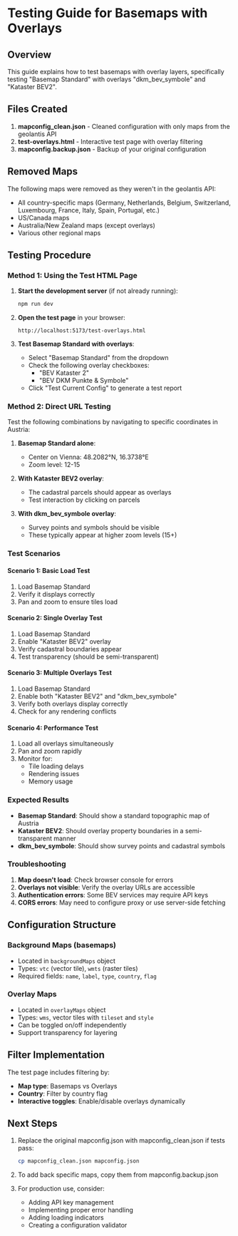 # Testing Guide for Basemaps with Overlays

## Overview
This guide explains how to test basemaps with overlay layers, specifically testing "Basemap Standard" with overlays "dkm_bev_symbole" and "Kataster BEV2".

## Files Created

1. **mapconfig_clean.json** - Cleaned configuration with only maps from the geolantis API
2. **test-overlays.html** - Interactive test page with overlay filtering
3. **mapconfig.backup.json** - Backup of your original configuration

## Removed Maps

The following maps were removed as they weren't in the geolantis API:
- All country-specific maps (Germany, Netherlands, Belgium, Switzerland, Luxembourg, France, Italy, Spain, Portugal, etc.)
- US/Canada maps
- Australia/New Zealand maps (except overlays)
- Various other regional maps

## Testing Procedure

### Method 1: Using the Test HTML Page

1. **Start the development server** (if not already running):
   ```bash
   npm run dev
   ```

2. **Open the test page** in your browser:
   ```
   http://localhost:5173/test-overlays.html
   ```

3. **Test Basemap Standard with overlays**:
   - Select "Basemap Standard" from the dropdown
   - Check the following overlay checkboxes:
     - "BEV Kataster 2"
     - "BEV DKM Punkte & Symbole"
   - Click "Test Current Config" to generate a test report

### Method 2: Direct URL Testing

Test the following combinations by navigating to specific coordinates in Austria:

1. **Basemap Standard alone**:
   - Center on Vienna: 48.2082°N, 16.3738°E
   - Zoom level: 12-15

2. **With Kataster BEV2 overlay**:
   - The cadastral parcels should appear as overlays
   - Test interaction by clicking on parcels

3. **With dkm_bev_symbole overlay**:
   - Survey points and symbols should be visible
   - These typically appear at higher zoom levels (15+)

### Test Scenarios

#### Scenario 1: Basic Load Test
1. Load Basemap Standard
2. Verify it displays correctly
3. Pan and zoom to ensure tiles load

#### Scenario 2: Single Overlay Test
1. Load Basemap Standard
2. Enable "Kataster BEV2" overlay
3. Verify cadastral boundaries appear
4. Test transparency (should be semi-transparent)

#### Scenario 3: Multiple Overlays Test
1. Load Basemap Standard
2. Enable both "Kataster BEV2" and "dkm_bev_symbole"
3. Verify both overlays display correctly
4. Check for any rendering conflicts

#### Scenario 4: Performance Test
1. Load all overlays simultaneously
2. Pan and zoom rapidly
3. Monitor for:
   - Tile loading delays
   - Rendering issues
   - Memory usage

### Expected Results

- **Basemap Standard**: Should show a standard topographic map of Austria
- **Kataster BEV2**: Should overlay property boundaries in a semi-transparent manner
- **dkm_bev_symbole**: Should show survey points and cadastral symbols

### Troubleshooting

1. **Map doesn't load**: Check browser console for errors
2. **Overlays not visible**: Verify the overlay URLs are accessible
3. **Authentication errors**: Some BEV services may require API keys
4. **CORS errors**: May need to configure proxy or use server-side fetching

## Configuration Structure

### Background Maps (basemaps)
- Located in `backgroundMaps` object
- Types: `vtc` (vector tile), `wmts` (raster tiles)
- Required fields: `name`, `label`, `type`, `country`, `flag`

### Overlay Maps
- Located in `overlayMaps` object
- Types: `wms`, vector tiles with `tileset` and `style`
- Can be toggled on/off independently
- Support transparency for layering

## Filter Implementation

The test page includes filtering by:
- **Map type**: Basemaps vs Overlays
- **Country**: Filter by country flag
- **Interactive toggles**: Enable/disable overlays dynamically

## Next Steps

1. Replace the original mapconfig.json with mapconfig_clean.json if tests pass:
   ```bash
   cp mapconfig_clean.json mapconfig.json
   ```

2. To add back specific maps, copy them from mapconfig.backup.json

3. For production use, consider:
   - Adding API key management
   - Implementing proper error handling
   - Adding loading indicators
   - Creating a configuration validator